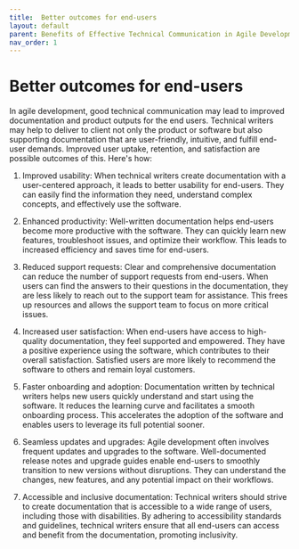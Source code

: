 ```yaml
---
title:  Better outcomes for end-users
layout: default
parent: Benefits of Effective Technical Communication in Agile Development
nav_order: 1
---
```


# **Better outcomes for end-users**

In agile development, good technical communication may lead to improved documentation and product outputs for the end users. Technical writers may help to deliver to client not only the product or software but also supporting documentation that are user-friendly, intuitive, and fulfill end-user demands. Improved user uptake, retention, and satisfaction are possible outcomes of this. Here's how:

1. Improved usability: When technical writers create documentation with a user-centered approach, it leads to better usability for end-users. They can easily find the information they need, understand complex concepts, and effectively use the software.

2. Enhanced productivity: Well-written documentation helps end-users become more productive with the software. They can quickly learn new features, troubleshoot issues, and optimize their workflow. This leads to increased efficiency and saves time for end-users.

3. Reduced support requests: Clear and comprehensive documentation can reduce the number of support requests from end-users. When users can find the answers to their questions in the documentation, they are less likely to reach out to the support team for assistance. This frees up resources and allows the support team to focus on more critical issues.

4. Increased user satisfaction: When end-users have access to high-quality documentation, they feel supported and empowered. They have a positive experience using the software, which contributes to their overall satisfaction. Satisfied users are more likely to recommend the software to others and remain loyal customers.

5. Faster onboarding and adoption: Documentation written by technical writers helps new users quickly understand and start using the software. It reduces the learning curve and facilitates a smooth onboarding process. This accelerates the adoption of the software and enables users to leverage its full potential sooner.

6. Seamless updates and upgrades: Agile development often involves frequent updates and upgrades to the software. Well-documented release notes and upgrade guides enable end-users to smoothly transition to new versions without disruptions. They can understand the changes, new features, and any potential impact on their workflows.

7. Accessible and inclusive documentation: Technical writers should strive to create documentation that is accessible to a wide range of users, including those with disabilities. By adhering to accessibility standards and guidelines, technical writers ensure that all end-users can access and benefit from the documentation, promoting inclusivity.